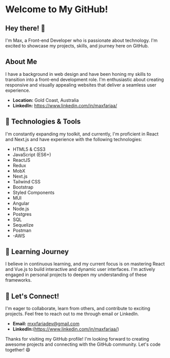 # Welcome to My GitHub!

## Hey there! 👋

I'm Max, a Front-end Developer who is passionate about technology. I'm excited to showcase my projects, skills, and journey here on GitHub. 

## About Me

I have a background in web design and have been honing my skills to transition into a front-end development role. I'm enthusiastic about creating responsive and visually appealing websites that deliver a seamless user experience.

- **Location:** Gold Coast, Australia
- **LinkedIn:** https://www.linkedin.com/in/maxfariaa/

## 🔧 Technologies & Tools

I'm constantly expanding my toolkit, and currently, I'm proficient in React and Next.js and have experience with the following technologies:

- HTML5 & CSS3
- JavaScript (ES6+)
- ReactJS
- Redux
- MobX
- Next.js
- Tailwind CSS
- Bootstrap
- Styled Components
- MUI
- Angular
- Node.js
- Postgres
- SQL
- Sequelize
- Postman
- -AWS

## 🌱 Learning Journey

I believe in continuous learning, and my current focus is on mastering React and Vue.js to build interactive and dynamic user interfaces. I'm actively engaged in personal projects to deepen my understanding of these frameworks.


## 🤝 Let's Connect!

I'm eager to collaborate, learn from others, and contribute to exciting projects. Feel free to reach out to me through email or LinkedIn.

- **Email:** mxxfariadev@gmail.com
- **LinkedIn:**(https://www.linkedin.com/in/maxfariaa/)

Thanks for visiting my GitHub profile! I'm looking forward to creating awesome projects and connecting with the GitHub community. Let's code together! 😄

<!---
max-faria/max-faria is a ✨ special ✨ repository because its `README.md` (this file) appears on your GitHub profile.
You can click the Preview link to take a look at your changes.
--->
